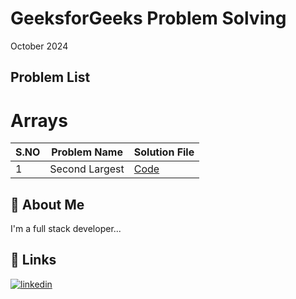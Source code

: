 
# GeeksforGeeks Problem Solving

October 2024

## Problem List

# Arrays

| S.NO       | Problem Name                | Solution File                           |
|------------|-----------------------------|-----------------------------------------|
| 1 | Second Largest   | [Code](\Arrays\second_largest.js) |



## 🚀 About Me
I'm a full stack developer...


## 🔗 Links
[![linkedin](https://img.shields.io/badge/linkedin-0A66C2?style=for-the-badge&logo=linkedin&logoColor=white)](https://in.linkedin.com/in/santhosh-kumar-k-760337163)

